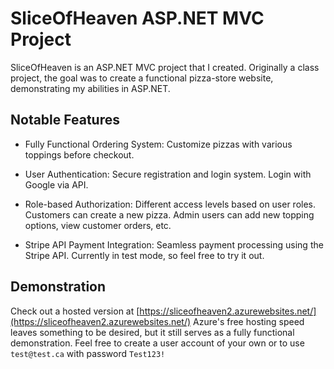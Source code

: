 # SliceOfHeaven ASP.NET MVC Project

SliceOfHeaven is an ASP.NET MVC project that I created. Originally a class project, the goal was to create a functional pizza-store website, demonstrating my abilities in ASP.NET.

## Notable Features

- Fully Functional Ordering System: Customize pizzas with various toppings before checkout.

- User Authentication: Secure registration and login system. Login with Google via API.

- Role-based Authorization: Different access levels based on user roles. Customers can create a new pizza. Admin users can add new topping options, view customer orders, etc. 

- Stripe API Payment Integration: Seamless payment processing using the Stripe API. Currently in test mode, so feel free to try it out.

## Demonstration

Check out a hosted version at [https://sliceofheaven2.azurewebsites.net/](https://sliceofheaven2.azurewebsites.net/) Azure's free hosting speed leaves something to be desired, but it still serves as a fully functional demonstration. Feel free to create a user account of your own or to use `test@test.ca` with password `Test123!`
